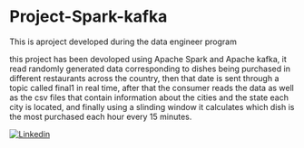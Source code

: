 # Project-Spark-kafka
This is aproject developed during the data engineer program

this project has been devoloped using Apache Spark and Apache kafka, it read randomly generated data corresponding to dishes being purchased in different restaurants 
across the country, then that date is sent through a topic called final1 in real time, after that the consumer reads the data as well as the csv files that contain 
information about the cities and the state each city is located, and finally using a slinding window it calculates which dish is the most purchased each hour every 15 minutes.

[![Linkedin](https://img.shields.io/badge/-LinkedIn-0e76a8)](https://www.linkedin.com/in/juan-manuel-cuellar-borrero-60284b205/)
